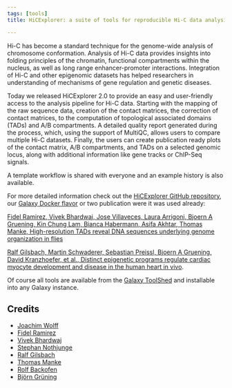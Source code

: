 ```yaml
---
tags: [tools]
title: HiCExplorer: a suite of tools for reproducible Hi-C data analysis, quality control and visualization 

---
```


Hi-C has become a standard technique for the genome-wide analysis of
chromosome conformation. Analysis of Hi-C data provides insights into folding principles of the
chromatin, functional compartments within the nucleus, as well as long range enhancer-promoter
interactions. Integration of Hi-C and other epigenomic datasets has
helped researchers in understanding of mechanisms of gene regulation and genetic diseases. 

Today we released HiCExplorer 2.0 to provide an easy and user-friendly access to
the analysis pipeline for Hi-C data. Starting with the mapping of the raw sequence data,
creation of the contact matrices, the correction of contact matrices, to the computation of
topological associated domains (TADs) and A/B compartments. A detailed quality report generated
during the process, which, using the support of MultiQC, allows users to compare multiple Hi-C
datasets. Finally, the users can create publication ready plots of the contact matrix,
A/B compartments, and TADs on a selected genomic locus, along with additional information
like gene tracks or ChIP-Seq signals. 

A template workflow is shared with everyone and an example history is also available.

For more detailed information check out the [HiCExplorer GitHub repository](https://github.com/deeptools/HiCExplorer),
our [Galaxy Docker flavor](https://github.com/deeptools/docker-galaxy-hicexplorer) or two publication were it
was used already:

[Fidel Ramirez, Vivek Bhardwaj, Jose Villaveces, Laura Arrigoni, Bjoern A Gruening, Kin Chung Lam,
Bianca Habermann, Asifa Akhtar, Thomas Manke,
High-resolution TADs reveal DNA sequences underlying genome organization in flies
](https://www.biorxiv.org/content/early/2017/03/08/115063)

[Ralf Gilsbach, Martin Schwaderer, Sebastian Preissl, Bjoern A Gruening, David Kranzhoefer, et al.,
Distinct epigenetic programs regulate cardiac myocyte development and disease in the human heart in vivo](https://www.biorxiv.org/content/early/2017/10/16/203075).

Of course all tools are available
from the [Galaxy ToolShed](https://toolshed.g2.bx.psu.edu/view/bgruening/suite_hicexplorer) and installable into any
Galaxy instance.



## Credits

* [Joachim Wolff](https://github.com/joachimwolff)
* [Fidel Ramirez](https://github.com/fidelram)
* [Vivek Bhardwaj](https://github.com/vivekbhr)
* [Stephan Nothjunge](https://github.com/DonStephano)
* [Ralf Gilsbach](https://github.com/rgilsbach)
* [Thomas Manke](https://github.com/thomasmanke)
* [Rolf Backofen](https://github.com/rolfbackofen)
* [Björn Grüning](https://github.com/bgruening)
